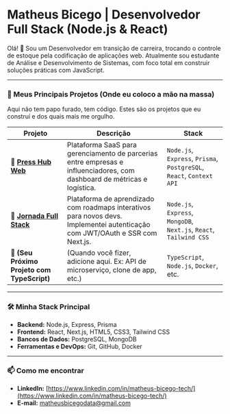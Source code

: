 # Matheus Bicego | Desenvolvedor Full Stack (Node.js & React)

Olá! 👋 Sou um Desenvolvedor em transição de carreira, trocando o controle de estoque pela codificação de aplicações web. Atualmente sou estudante de Análise e Desenvolvimento de Sistemas, com foco total em construir soluções práticas com JavaScript.

---

### 🚀 Meus Principais Projetos (Onde eu coloco a mão na massa)

Aqui não tem papo furado, tem código. Estes são os projetos que eu construí e dos quais mais me orgulho.

| Projeto | Descrição | Stack |
|---|---|---|
| 🔗 **[Press Hub Web](https://github.com/Themeuz/Press-Hub-Web)** | Plataforma SaaS para gerenciamento de parcerias entre empresas e influenciadores, com dashboard de métricas e logística. | `Node.js`, `Express`, `Prisma`, `PostgreSQL`, `React`, `Context API` |
| 🔗 **[Jornada Full Stack](https://github.com/Themeuz/jornada-fullstack)** | Plataforma de aprendizado com roadmaps interativos para novos devs. Implementei autenticação com JWT/OAuth e SSR com Next.js. | `Node.js`, `Express`, `MongoDB`, `Next.js`, `React`, `Tailwind CSS` |
| 🔗 **(Seu Próximo Projeto com TypeScript)** | (Quando você fizer, adicione aqui. Ex: API de microserviço, clone de app, etc.) | `TypeScript`, `Node.js`, `Docker`, etc. |

---

### 🛠️ Minha Stack Principal

* **Backend:** Node.js, Express, Prisma
* **Frontend:** React, Next.js, HTML5, CSS3, Tailwind CSS
* **Bancos de Dados:** PostgreSQL, MongoDB
* **Ferramentas e DevOps:** Git, GitHub, Docker

---

### 📫 Como me encontrar

* **LinkedIn:** [https://www.linkedin.com/in/matheus-bicego-tech/](https://www.linkedin.com/in/matheus-bicego-tech/)
* **E-mail:** matheusbicegodata@gmail.com
